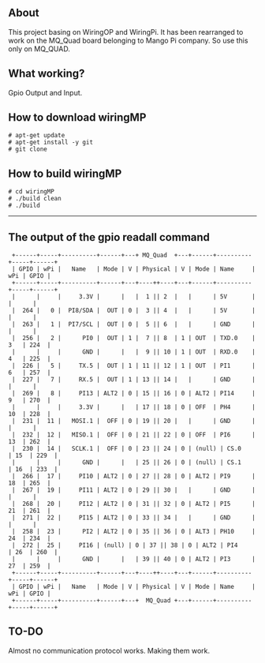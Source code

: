 ## About

  This project basing on WiringOP and WiringPi. It has been rearranged to work on the MQ_Quad board belonging to Mango Pi company.
So use this only on MQ_QUAD.

## What working?

  Gpio Output and Input.


## How to download wiringMP

```
# apt-get update
# apt-get install -y git
# git clone 
```


## How to build wiringMP

```
# cd wiringMP
# ./build clean
# ./build 
```


---
## The output of the gpio readall command

```
 +------+-----+----------+------+---+ MQ_Quad  +---+------+----------+-----+------+
 | GPIO | wPi |   Name   | Mode | V | Physical | V | Mode | Name     | wPi | GPIO |
 +------+-----+----------+------+---+----++----+---+------+----------+-----+------+
 |      |     |     3.3V |      |   |  1 || 2  |   |      | 5V       |     |      |
 |  264 |   0 |  PI8/SDA |  OUT | 0 |  3 || 4  |   |      | 5V       |     |      |
 |  263 |   1 |  PI7/SCL |  OUT | 0 |  5 || 6  |   |      | GND      |     |      |
 |  256 |   2 |      PI0 |  OUT | 1 |  7 || 8  | 1 | OUT  | TXD.0    | 3   | 224  |
 |      |     |      GND |      |   |  9 || 10 | 1 | OUT  | RXD.0    | 4   | 225  |
 |  226 |   5 |     TX.5 |  OUT | 1 | 11 || 12 | 1 | OUT  | PI1      | 6   | 257  |
 |  227 |   7 |     RX.5 |  OUT | 1 | 13 || 14 |   |      | GND      |     |      |
 |  269 |   8 |     PI13 | ALT2 | 0 | 15 || 16 | 0 | ALT2 | PI14     | 9   | 270  |
 |      |     |     3.3V |      |   | 17 || 18 | 0 | OFF  | PH4      | 10  | 228  |
 |  231 |  11 |   MOSI.1 |  OFF | 0 | 19 || 20 |   |      | GND      |     |      |
 |  232 |  12 |   MISO.1 |  OFF | 0 | 21 || 22 | 0 | OFF  | PI6      | 13  | 262  |
 |  230 |  14 |   SCLK.1 |  OFF | 0 | 23 || 24 | 0 | (null) | CS.0     | 15  | 229  |
 |      |     |      GND |      |   | 25 || 26 | 0 | (null) | CS.1     | 16  | 233  |
 |  266 |  17 |     PI10 | ALT2 | 0 | 27 || 28 | 0 | ALT2 | PI9      | 18  | 265  |
 |  267 |  19 |     PI11 | ALT2 | 0 | 29 || 30 |   |      | GND      |     |      |
 |  268 |  20 |     PI12 | ALT2 | 0 | 31 || 32 | 0 | ALT2 | PI5      | 21  | 261  |
 |  271 |  22 |     PI15 | ALT2 | 0 | 33 || 34 |   |      | GND      |     |      |
 |  258 |  23 |      PI2 | ALT2 | 0 | 35 || 36 | 0 | ALT3 | PH10     | 24  | 234  |
 |  272 |  25 |     PI16 | (null) | 0 | 37 || 38 | 0 | ALT2 | PI4      | 26  | 260  |
 |      |     |      GND |      |   | 39 || 40 | 0 | ALT2 | PI3      | 27  | 259  |
 +------+-----+----------+------+---+----++----+---+------+----------+-----+------+
 | GPIO | wPi |   Name   | Mode | V | Physical | V | Mode | Name     | wPi | GPIO |
 +------+-----+----------+------+---+  MQ_Quad +---+------+----------+-----+------+
```

## TO-DO

  Almost no communication protocol works. Making them work.
